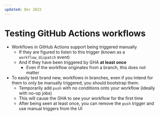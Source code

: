 ```yaml
---
updated: Dec 2022
---
```

# Testing GitHub Actions workflows

- Workflows in GitHub Actions support being triggered manually
  - If they are figured to listen to this trigger (known as a `workflow_dispatch` event)
  - And if they have been triggered by GHA **at least once**
    - Even if the workflow originates from a branch, this does not matter
- To easily test brand new, workflows in branches, even if you intend for them to only be manually triggered, you should bootstrap them:
  - Temporarily add `push` with no conditions onto your workflow (ideally with no-op jobs)
  - This will cause the GHA to see your workflow for the first time
  - After being seen at least once, you can remove the `push` trigger and use manual triggers from the UI

